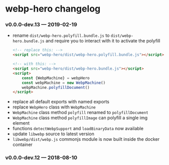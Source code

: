 
# webp-hero changelog

### v0.0.0-dev.13 — 2019-02-19

- rename `dist/webp-hero.polyfill.bundle.js` to `dist/webp-hero.bundle.js` and require you to interact with it to activate the polyfill
	```html
	<!-- replace this: -->
	<script src="webp-hero/dist/webp-hero.polyfill.bundle.js"></script>

	<!-- with this: -->
	<script src="webp-hero/dist/webp-hero.bundle.js"></script>
	<script>
		const {WebpMachine} = webpHero
		const webpMachine = new WebpMachine()
		webpMachine.polyfillDocument()
	</script>
	```
- replace all default exports with named exports
- replace `WebpHero` class with `WebpMachine`
- `WebpMachine` class method `polyfill` renamed to `polyfillDocument`
- `WebpMachine` class method `polyfillImage` can polyfill a single img element
- functions `detectWebpSupport` and `loadBinaryData` now available
- update `libwebp` source to latest version
- `libwebp/dist/webp.js` commonjs module is now built inside the docker container

### v0.0.0-dev.12 — 2018-08-10

